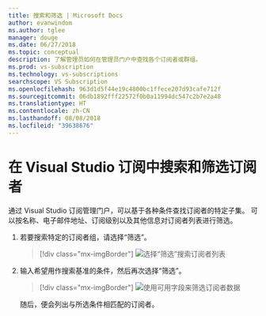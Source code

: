 ```yaml
---
title: 搜索和筛选 | Microsoft Docs
author: evanwindom
ms.author: tglee
manager: douge
ms.date: 06/27/2018
ms.topic: conceptual
description: 了解管理员如何在管理员门户中查找各个订阅者或群组。
ms.prod: vs-subscription
ms.technology: vs-subscriptions
searchscope: VS Subscription
ms.openlocfilehash: 963d1d5f44e19c4800bc1ffece207d93cafe712f
ms.sourcegitcommit: 06db1892fff22572f0b0a11994dc547c2b7e2a48
ms.translationtype: HT
ms.contentlocale: zh-CN
ms.lasthandoff: 08/08/2018
ms.locfileid: "39638676"
---
```

# <a name="search-and-filter-subscribers-in-visual-studio-subscriptions"></a>在 Visual Studio 订阅中搜索和筛选订阅者

通过 Visual Studio 订阅管理门户，可以基于各种条件查找订阅者的特定子集。 可以按名称、电子邮件地址、订阅级别以及其他信息对订阅者列表进行筛选。

1. 若要搜索特定的订阅者组，请选择“筛选”。
    > [!div class="mx-imgBorder"]
    > ![选择“筛选”搜索订阅者列表](media\filter-list.png)

2. 输入希望用作搜索基准的条件，然后再次选择“筛选”。
    > [!div class="mx-imgBorder"]
    > ![使用可用字段来筛选订阅者数据](media\filter-subscribers.png)

   随后，便会列出与所选条件相匹配的订阅者。

